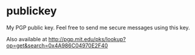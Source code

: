 # publickey
My PGP public key. Feel free to send me secure messages using this key.

Also available at http://pgp.mit.edu/pks/lookup?op=get&search=0x4A986C04970E2F40
